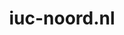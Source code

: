 ---
layout: post
title:  "iuc-noord.nl"
internal_url:  "/dutchgov/iuc-noord.nl.html"
categories: dutchgov
---